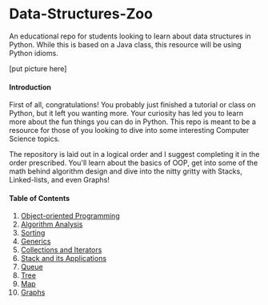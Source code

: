 # Data-Structures-Zoo
An educational repo for students looking to learn about data structures in Python.
While this is based on a Java class, this resource will be using Python idioms.

[put picture here]

#### Introduction
First of all, congratulations! You probably just finished a tutorial or class on Python, but it left you wanting more. Your curiosity has led you to learn more about the fun things you can do in Python. This repo is meant to be a resource for those of you looking to dive into some interesting Computer Science topics.

The repository is laid out in a logical order and I suggest completing it in the order prescribed. You'll learn about the basics of OOP, get into some of the math behind algorithm design and dive into the nitty gritty with Stacks, Linked-lists, and even Graphs!


#### Table of Contents
1. [Object-oriented Programming](https://github.com/QuantumFractal/Data-Structures-Zoo/tree/master/1-Object-Oriented%20Programming)
2. [Algorithm Analysis](https://github.com/QuantumFractal/Data-Structures-Zoo/tree/master/2-Algorithm%20Analysis)
3. [Sorting](https://github.com/QuantumFractal/Data-Structures-Zoo/tree/master/3-Sorting)
4. [Generics](https://github.com/QuantumFractal/Data-Structures-Zoo/tree/master/4-Generics)
5. [Collections and Iterators](https://github.com/QuantumFractal/Data-Structures-Zoo/tree/master/5-Collections%20and%20Iterators)
6. [Stack and its Applications](https://github.com/QuantumFractal/Data-Structures-Zoo/tree/master/6-Stack%20and%20its%20applications)
7. [Queue](https://github.com/QuantumFractal/Data-Structures-Zoo/tree/master/7-Queue)
8. [Tree](https://github.com/QuantumFractal/Data-Structures-Zoo/tree/master/8-Tree)
9. [Map](https://github.com/QuantumFractal/Data-Structures-Zoo/tree/master/9-Map)
10. [Graphs](https://github.com/QuantumFractal/Data-Structures-Zoo/tree/master/10-Graphs)
